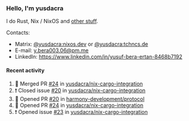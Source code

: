 ### Hello, I'm yusdacra

I do Rust, Nix / NixOS and [other stuff](https://yusdacra.gitlab.io/about).

Contacts:
- Matrix: [@yusdacra:nixos.dev](https://matrix.to/#/@yusdacra:nixos.dev) or [@yusdacra:tchncs.de](https://matrix.to/#/@yusdacra:tchncs.de)
- E-mail: y.bera003.06@pm.me
- LinkedIn: https://www.linkedin.com/in/yusuf-bera-ertan-8468b7192

#### Recent activity

<!--START_SECTION:activity-->
1. 🎉 Merged PR [#24](https://github.com/yusdacra/nix-cargo-integration/pull/24) in [yusdacra/nix-cargo-integration](https://github.com/yusdacra/nix-cargo-integration)
2. ❗️ Closed issue [#20](https://github.com/yusdacra/nix-cargo-integration/issues/20) in [yusdacra/nix-cargo-integration](https://github.com/yusdacra/nix-cargo-integration)
3. 💪 Opened PR [#20](https://github.com/harmony-development/protocol/pull/20) in [harmony-development/protocol](https://github.com/harmony-development/protocol)
4. 💪 Opened PR [#24](https://github.com/yusdacra/nix-cargo-integration/pull/24) in [yusdacra/nix-cargo-integration](https://github.com/yusdacra/nix-cargo-integration)
5. ❗️ Opened issue [#23](https://github.com/yusdacra/nix-cargo-integration/issues/23) in [yusdacra/nix-cargo-integration](https://github.com/yusdacra/nix-cargo-integration)
<!--END_SECTION:activity-->
